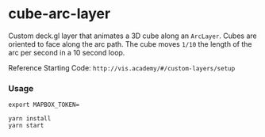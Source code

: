 # cube-arc-layer
Custom deck.gl layer that animates a 3D cube along an `ArcLayer`. Cubes are oriented to face along the arc path. The cube moves `1/10` the length of the arc per second in a 10 second loop.

Reference Starting Code: `http://vis.academy/#/custom-layers/setup`
### Usage
```
export MAPBOX_TOKEN=
```

```
yarn install
yarn start
```
